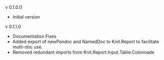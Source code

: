 v 0.1.0.0  
* Initial version

v 0.1.1.0
* Documentation Fixes
* Added export of newPandoc and NamedDoc to Knit.Report to facilitate multi-doc use.
* Removed redundant imports from Knit.Report.Input.Table.Colonnade
